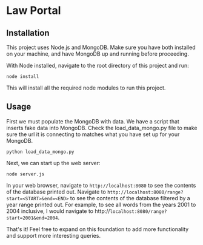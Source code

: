 # Law Portal

## Installation

This project uses Node.js and MongoDB. Make sure you have both installed on your machine, and have MongoDB up and running before proceeding.

With Node installed, navigate to the root directory of this project and run:
```
node install
```
This will install all the required node modules to run this project.

## Usage

First we must populate the MongoDB with data. We have a script that inserts fake data into MongoDB. Check the load_data_mongo.py file to make sure the url it is connecting to matches what you have set up for your MongoDB.

```
python load_data_mongo.py
```

Next, we can start up the web server:
```
node server.js
```
In your web browser, navigate to `http://localhost:8080` to see the contents of the database printed out. Navigate to `http://localhost:8080/range?start=<START>&end=<END>` to see the contents of the database filtered by a year range printed out. For example, to see all words from the years 2001 to 2004 inclusive, I would navigate to http://`localhost:8080/range?start=2001&end=2004`.

That's it! Feel free to expand on this foundation to add more functionality and support more interesting queries.
